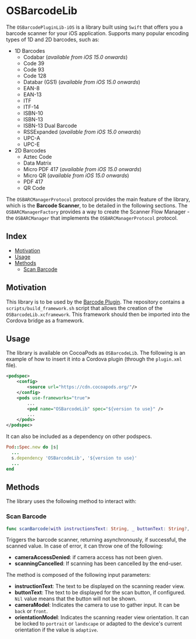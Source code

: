 # OSBarcodeLib

The `OSBarcodePluginLib-iOS` is a library built using `Swift` that offers you a barcode scanner for your iOS application. Supports many popular encoding types of 1D and 2D barcodes, such as:
- 1D Barcodes
	- Codabar (*available from iOS 15.0 onwards*)
	- Code 39
	- Code 93
	- Code 128
	- Databar (GS1)	(*available from iOS 15.0 onwards*)
	- EAN-8
	- EAN-13
	- ITF
	- ITF-14
	- ISBN-10
	- ISBN-13
	- ISBN-13 Dual Barcode
	- RSSExpanded (*available from iOS 15.0 onwards*)
	- UPC-A
	- UPC-E
- 2D Barcodes
	- Aztec Code
	- Data Matrix
	- Micro PDF 417 (*available from iOS 15.0 onwards*)
	- Micro QR (*available from iOS 15.0 onwards*)
	- PDF 417
	- QR Code

The `OSBARCManagerProtocol` protocol provides the main feature of the library, which is the **Barcode Scanner**, to be detailed in the following sections. 
The `OSBARCManagerFactory` provides a way to create the Scanner Flow Manager - the `OSBARCManager` that implements the `OSBARCManagerProtocol` protocol.

## Index

- [Motivation](#motivation)
- [Usage](#usage)
- [Methods](#methods)
    - [Scan Barcode](#scan-barcode)

## Motivation

This library is to be used by the [Barcode Plugin](https://github.com/OutSystems/cordova-outsystems-barcode). The repository contains a `scripts/build_framework.sh` script that allows the creation of the `OSBarcodeLib.xcframework`. This framework should then be imported into the Cordova bridge as a framework.

## Usage

The library is available on CocoaPods as `OSBarcodeLib`. The following is an example of how to insert it into a Cordova plugin (through the `plugin.xml` file).

```xml
<podspec>
    <config>
        <source url="https://cdn.cocoapods.org/"/>
    </config>
    <pods use-frameworks="true">
        ...
        <pod name="OSBarcodeLib" spec="${version to use}" />
        ...
    </pods>
</podspec>
```

It can also be included as a dependency on other podspecs.

```ruby
Pod::Spec.new do |s|
  ...
  s.dependency 'OSBarcodeLib', '${version to use}'
  ...
end
```

## Methods

The library uses the following method to interact with:

### Scan Barcode

```swift
func scanBarcode(with instructionsText: String, _ buttonText: String?, _ cameraModel: OSBARCCameraModel, and orientationModel: OSBARCOrientationModel) async throws -> String
```

Triggers the barcode scanner, returning asynchronously, if successful, the scanned value. In case of error, it can throw one of the following:
- **cameraAccessDenied**: if camera access has not been given.
- **scanningCancelled**: If scanning has been cancelled by the end-user. 

The method is composed of the following input parameters:
- **instructionText**: The text to be displayed on the scanning reader view.
- **buttonText**: The text to be displayed for the scan button, if configured. `Nil` value means that the button will not be shown.
- **cameraModel**: Indicates the camera to use to gather input. It can be `back` or `front`.
- **orientationModel**: Indicates the scanning reader view orientation. It can be locked to `portrait` or `landscape` or adapted to the device's current orientation if the value is `adaptive`.
